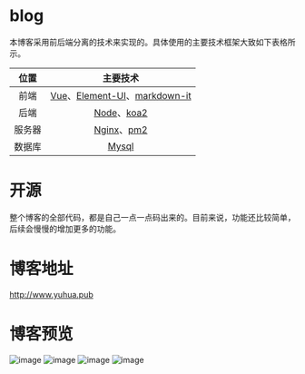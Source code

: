 # blog
本博客采用前后端分离的技术来实现的。具体使用的主要技术框架大致如下表格所示。

|位置|主要技术|
|:-:|:-:|
|前端|[Vue](https://vuejs.org)、[Element-UI](https://element.eleme.io)、[markdown-it](https://github.com/markdown-it/markdown-it)|
|后端|[Node](https://nodejs.org/en/)、[koa2](https://koajs.com)|
|服务器|[Nginx](https://nginx.org/en/)、[pm2](https://pm2.keymetrics.io)|
|数据库|[Mysql](https://www.mysql.com/cn/)|

# 开源
整个博客的全部代码，都是自己一点一点码出来的。目前来说，功能还比较简单，后续会慢慢的增加更多的功能。

# 博客地址
http://www.yuhua.pub

# 博客预览
![image](https://github.com/flywo/blog/blob/master/1.png)
![image](https://github.com/flywo/blog/blob/master/2.png)
![image](https://github.com/flywo/blog/blob/master/3.png)
![image](https://github.com/flywo/blog/blob/master/4.png)